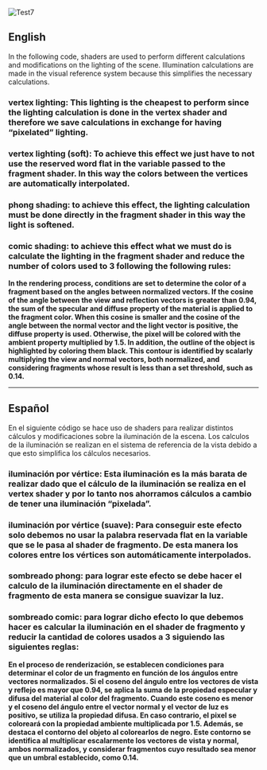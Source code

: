![Test7](https://github.com/OsmareDev/PTG_OpenGL/assets/50903643/1e696f4a-187c-48c1-8a1f-6f5775f69a20)

## English

In the following code, shaders are used to perform different calculations and modifications on the lighting of the scene. Illumination calculations are made in the visual reference system because this simplifies the necessary calculations.

### vertex lighting: This lighting is the cheapest to perform since the lighting calculation is done in the vertex shader and therefore we save calculations in exchange for having “pixelated” lighting.

### vertex lighting (soft): To achieve this effect we just have to not use the reserved word flat in the variable passed to the fragment shader. In this way the colors between the vertices are automatically interpolated.

### phong shading: to achieve this effect, the lighting calculation must be done directly in the fragment shader in this way the light is softened.

### comic shading: to achieve this effect what we must do is calculate the lighting in the fragment shader and reduce the number of colors used to 3 following the following rules:

**In the rendering process, conditions are set to determine the color of a fragment based on the angles between normalized vectors. If the cosine of the angle between the view and reflection vectors is greater than 0.94, the sum of the specular and diffuse property of the material is applied to the fragment color. When this cosine is smaller and the cosine of the angle between the normal vector and the light vector is positive, the diffuse property is used. Otherwise, the pixel will be colored with the ambient property multiplied by 1.5. In addition, the outline of the object is highlighted by coloring them black. This contour is identified by scalarly multiplying the view and normal vectors, both normalized, and considering fragments whose result is less than a set threshold, such as 0.14.**

---

## Español

En el siguiente código se hace uso de shaders para realizar distintos cálculos y modificaciones sobre la iluminación de la escena. Los calculos de la iluminación se realizan en el sistema de referencia de la vista debido a que esto simplifica los cálculos necesarios.

### iluminación por vértice: Esta iluminación es la más barata de realizar dado que el cálculo de la iluminación se realiza en el vertex shader y por lo tanto nos ahorramos cálculos a cambio de tener una iluminación “pixelada”.

### iluminación por vértice (suave): Para conseguir este efecto solo debemos no usar la palabra reservada flat en la variable que se le pasa al shader de fragmento. De esta manera los colores entre los vértices son automáticamente interpolados.

### sombreado phong: para lograr este efecto se debe hacer el calculo de la iluminación directamente en el shader de fragmento de esta manera se consigue suavizar la luz.

### sombreado comic: para lograr dicho efecto lo que debemos hacer es calcular la iluminación en el shader de fragmento y reducir la cantidad de colores usados a 3 siguiendo las siguientes reglas:

**En el proceso de renderización, se establecen condiciones para determinar el color de un fragmento en función de los ángulos entre vectores normalizados. Si el coseno del ángulo entre los vectores de vista y reflejo es mayor que 0.94, se aplica la suma de la propiedad especular y difusa del material al color del fragmento. Cuando este coseno es menor y el coseno del ángulo entre el vector normal y el vector de luz es positivo, se utiliza la propiedad difusa. En caso contrario, el pixel se coloreará con la propiedad ambiente multiplicada por 1.5. Además, se destaca el contorno del objeto al colorearlos de negro. Este contorno se identifica al multiplicar escalarmente los vectores de vista y normal, ambos normalizados, y considerar fragmentos cuyo resultado sea menor que un umbral establecido, como 0.14.**
